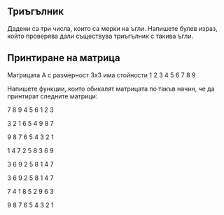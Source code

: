 ## Триъгълник
Дадени са три числа, които са мерки на ъгли. Напишете булев израз, който проверява дали съществува триъгълник с такива ъгли.

## Принтиране на матрица

Матрицата А с размерност 3х3 има стойности 
1 2 3
4 5 6
7 8 9

Напишете функции, които обикалят матрицата по такъв начин, че да принтират следните матрици:

7 8 9
4 5 6
1 2 3

3 2 1
6 5 4
9 8 7

9 8 7
6 5 4
3 2 1

1 4 7
2 5 8
3 6 9

3 6 9
2 5 8
1 4 7

3 6 9
2 5 8
1 4 7

7 4 1
8 5 2
9 6 3

9 8 7
6 5 4
3 2 1

